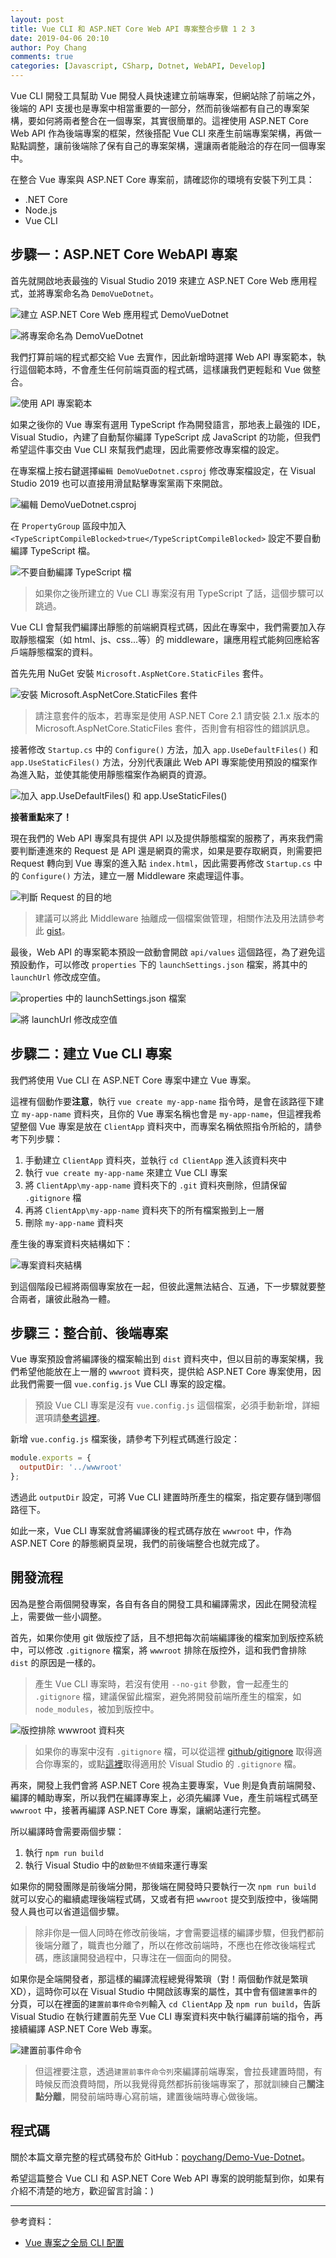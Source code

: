 ```yaml
---
layout: post
title: Vue CLI 和 ASP.NET Core Web API 專案整合步驟 1 2 3
date: 2019-04-06 20:10
author: Poy Chang
comments: true
categories: [Javascript, CSharp, Dotnet, WebAPI, Develop]
---
```


Vue CLI 開發工具幫助 Vue 開發人員快速建立前端專案，但網站除了前端之外，後端的 API 支援也是專案中相當重要的一部分，然而前後端都有自己的專案架構，要如何將兩者整合在一個專案，其實很簡單的。這裡使用 ASP.NET Core Web API 作為後端專案的框架，然後搭配 Vue CLI 來產生前端專案架構，再做一點點調整，讓前後端除了保有自己的專案架構，還讓兩者能融洽的存在同一個專案中。

在整合 Vue 專案與 ASP.NET Core 專案前，請確認你的環境有安裝下列工具：

- .NET Core
- Node.js
- Vue CLI

## 步驟一：ASP.NET Core WebAPI 專案

首先就開啟地表最強的 Visual Studio 2019 來建立 ASP.NET Core Web 應用程式，並將專案命名為 `DemoVueDotnet`。

![建立 ASP.NET Core Web 應用程式 DemoVueDotnet](https://i.imgur.com/2udr4My.png)

![將專案命名為 DemoVueDotnet](https://i.imgur.com/ndLK1PG.png)

我們打算前端的程式都交給 Vue 去實作，因此新增時選擇 Web API 專案範本，執行這個範本時，不會產生任何前端頁面的程式碼，這樣讓我們更輕鬆和 Vue 做整合。

![使用 API 專案範本](https://i.imgur.com/azPyHob.png)

如果之後你的 Vue 專案有選用 TypeScript 作為開發語言，那地表上最強的 IDE，Visual Studio，內建了自動幫你編譯 TypeScript 成 JavaScript 的功能，但我們希望這件事交由 Vue CLI 來幫我們處理，因此需要修改專案檔的設定。

在專案檔上按右鍵選擇`編輯 DemoVueDotnet.csproj` 修改專案檔設定，在 Visual Studio 2019 也可以直接用滑鼠點擊專案黨兩下來開啟。

![編輯 DemoVueDotnet.csproj](https://i.imgur.com/7ACBAUO.png)

在 `PropertyGroup` 區段中加入 `<TypeScriptCompileBlocked>true</TypeScriptCompileBlocked>` 設定不要自動編譯 TypeScript 檔。

![不要自動編譯 TypeScript 檔](https://i.imgur.com/MdH7p2V.png)

> 如果你之後所建立的 Vue CLI 專案沒有用 TypeScript 了話，這個步驟可以跳過。

Vue CLI 會幫我們編譯出靜態的前端網頁程式碼，因此在專案中，我們需要加入存取靜態檔案（如 html、js、css...等）的 middleware，讓應用程式能夠回應給客戶端靜態檔案的資料。

首先先用 NuGet 安裝 `Microsoft.AspNetCore.StaticFiles` 套件。

![安裝 Microsoft.AspNetCore.StaticFiles 套件](https://i.imgur.com/EigOtEe.png)

> 請注意套件的版本，若專案是使用 ASP.NET Core 2.1 請安裝 2.1.x 版本的 Microsoft.AspNetCore.StaticFiles 套件，否則會有相容性的錯誤訊息。

接著修改 `Startup.cs` 中的 `Configure()` 方法，加入 `app.UseDefaultFiles()` 和 `app.UseStaticFiles()` 方法，分別代表讓此 Web API 專案能使用預設的檔案作為進入點，並使其能使用靜態檔案作為網頁的資源。

![加入 app.UseDefaultFiles() 和 app.UseStaticFiles()](https://i.imgur.com/fyzzYdw.png)

**接著重點來了！**

現在我們的 Web API 專案具有提供 API 以及提供靜態檔案的服務了，再來我們需要判斷連進來的 Request 是 API 還是網頁的需求，如果是要存取網頁，則需要把 Request 轉向到 Vue 專案的進入點 `index.html`，因此需要再修改 `Startup.cs` 中的 `Configure()` 方法，建立一層 Middleware 來處理這件事。

![判斷 Request 的目的地](https://i.imgur.com/i4aQNFp.png)

> 建議可以將此 Middleware 抽離成一個檔案做管理，相關作法及用法請參考此 [gist](https://gist.github.com/poychang/c98f5b35e11f56ad22ff6de6ab09974d)。

最後，Web API 的專案範本預設一啟動會開啟 `api/values` 這個路徑，為了避免這預設動作，可以修改 `properties` 下的 `launchSettings.json` 檔案，將其中的 `launchUrl` 修改成空值。

![properties 中的 launchSettings.json 檔案](https://i.imgur.com/OmIKCvy.pngz)

![將 launchUrl 修改成空值](https://i.imgur.com/g6dQ2v9.png)

## 步驟二：建立 Vue CLI 專案

我們將使用 Vue CLI 在 ASP.NET Core 專案中建立 Vue 專案。

這裡有個動作要**注意**，執行 `vue create my-app-name` 指令時，是會在該路徑下建立 `my-app-name` 資料夾，且你的 Vue 專案名稱也會是 `my-app-name`，但這裡我希望整個 Vue 專案是放在 `ClientApp` 資料夾中，而專案名稱依照指令所給的，請參考下列步驟：

1. 手動建立 `ClientApp` 資料夾，並執行 `cd ClientApp` 進入該資料夾中
2. 執行 `vue create my-app-name` 來建立 Vue CLI 專案
3. 將 `ClientApp\my-app-name` 資料夾下的 `.git` 資料夾刪除，但請保留 `.gitignore` 檔
4. 再將 `ClientApp\my-app-name` 資料夾下的所有檔案搬到上一層
5. 刪除 `my-app-name` 資料夾

產生後的專案資料夾結構如下：

![專案資料夾結構](https://i.imgur.com/AKim6fS.png)

到這個階段已經將兩個專案放在一起，但彼此還無法結合、互通，下一步驟就要整合兩者，讓彼此融為一體。

## 步驟三：整合前、後端專案

Vue 專案預設會將編譯後的檔案輸出到 `dist` 資料夾中，但以目前的專案架構，我們希望他能放在上一層的 `wwwroot` 資料夾，提供給 ASP.NET Core 專案使用，因此我們需要一個 `vue.config.js` Vue CLI 專案的設定檔。

> 預設 Vue CLI 專案是沒有 `vue.config.js` 這個檔案，必須手動新增，詳細選項請[參考這裡](https://cli.vuejs.org/zh/config/)。

新增 `vue.config.js` 檔案後，請參考下列程式碼進行設定：

```javascript
module.exports = {
  outputDir: '../wwwroot'
};
```

透過此 `outputDir` 設定，可將 Vue CLI 建置時所產生的檔案，指定要存儲到哪個路徑下。

如此一來，Vue CLI 專案就會將編譯後的程式碼存放在 `wwwroot` 中，作為 ASP.NET Core 的靜態網頁呈現，我們的前後端整合也就完成了。

## 開發流程

因為是整合兩個開發專案，各自有各自的開發工具和編譯需求，因此在開發流程上，需要做一些小調整。

首先，如果你使用 git 做版控了話，且不想把每次前端編譯後的檔案加到版控系統中，可以修改 `.gitignore` 檔案，將 `wwwroot` 排除在版控外，這和我們會排除 `dist` 的原因是一樣的。

> 產生 Vue CLI 專案時，若沒有使用 `--no-git` 參數，會一起產生的 `.gitignore` 檔，建議保留此檔案，避免將開發前端所產生的檔案，如 `node_modules`，被加到版控中。

![版控排除 wwwroot 資料夾](https://i.imgur.com/aI3MlBY.png)

> 如果你的專案中沒有 `.gitignore` 檔，可以從這裡 [github/gitignore](https://github.com/github/gitignore) 取得適合你專案的，或點[這裡](https://github.com/github/gitignore/blob/master/VisualStudio.gitignore)取得適用於 Visual Studio 的 `.gitignore` 檔。

再來，開發上我們會將 ASP.NET Core 視為主要專案，Vue 則是負責前端開發、編譯的輔助專案，所以我們在編譯專案上，必須先編譯 Vue，產生前端程式碼至 `wwwroot` 中，接著再編譯 ASP.NET Core 專案，讓網站運行完整。

所以編譯時會需要兩個步驟：

1. 執行 `npm run build`
2. 執行 Visual Studio 中的`啟動但不偵錯`來運行專案

如果你的開發團隊是前後端分開，那後端在開發時只要執行一次 `npm run build` 就可以安心的繼續處理後端程式碼，又或者有把 `wwwroot` 提交到版控中，後端開發人員也可以省道這個步驟。

> 除非你是一個人同時在修改前後端，才會需要這樣的編譯步驟，但我們都前後端分離了，職責也分離了，所以在修改前端時，不應也在修改後端程式碼，應該讓開發過程中，只專注在一個面向的開發。

如果你是全端開發者，那這樣的編譯流程總覺得繁瑣（對！兩個動作就是繁瑣 XD），這時你可以在 Visual Studio 中開啟該專案的屬性，其中會有個`建置事件`的分頁，可以在裡面的`建置前事件命令列`輸入 `cd ClientApp` 及 `npm run build`，告訴 Visual Studio 在執行建置前先至 Vue CLI 專案資料夾中執行編譯前端的指令，再接續編譯 ASP.NET Core Web 專案。

![建置前事件命令](https://i.imgur.com/U61DGHt.png)

> 但這裡要注意，透過`建置前事件命令列`來編譯前端專案，會拉長建置時間，有時候反而浪費時間，所以我覺得竟然都拆前後端專案了，那就訓練自己**關注點分離**，開發前端時專心寫前端，建置後端時專心做後端。

## 程式碼

關於本篇文章完整的程式碼發布於 GitHub：[poychang/Demo-Vue-Dotnet](https://github.com/poychang/Demo-Vue-Dotnet)。

希望這篇整合 Vue CLI 和 ASP.NET Core Web API 專案的說明能幫到你，如果有介紹不清楚的地方，歡迎留言討論：)

---

參考資料：

- [Vue 專案之全局 CLI 配置](https://cli.vuejs.org/zh/config/)
